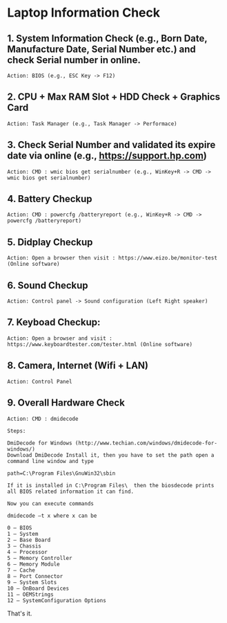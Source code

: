 
# Laptop Information Check

## 1. System Information Check (e.g., Born Date, Manufacture Date, Serial Number etc.) and check Serial number in online.
     
    Action: BIOS (e.g., ESC Key -> F12)
     
## 2. CPU + Max RAM Slot + HDD Check + Graphics Card

    Action: Task Manager (e.g., Task Manager -> Performace)
    
## 3. Check Serial Number and validated its expire date via online (e.g., https://support.hp.com)
 
    Action: CMD : wmic bios get serialnumber (e.g., WinKey+R -> CMD -> wmic bios get serialnumber)

## 4. Battery Checkup
    
    Action: CMD : powercfg /batteryreport (e.g., WinKey+R -> CMD -> powercfg /batteryreport)
    
## 5. Didplay Checkup
    
    Action: Open a browser then visit : https://www.eizo.be/monitor-test (Online software)
    
## 6. Sound Checkup

    Action: Control panel -> Sound configuration (Left Right speaker)
    
## 7. Keyboad Checkup: 
    
    Action: Open a browser and visit : https://www.keyboardtester.com/tester.html (Online software) 
    
## 8. Camera, Internet (Wifi + LAN)
    
    Action: Control Panel 

## 9. Overall Hardware Check 

    Action: CMD : dmidecode 
    
    Steps: 
    
    DmiDecode for Windows (http://www.techian.com/windows/dmidecode-for-windows/)
    Download DmiDecode Install it, then you have to set the path open a command line window and type

    path=C:\Program Files\GnuWin32\sbin

    If it is installed in C:\Program Files\  then the biosdecode prints all BIOS related information it can find.

    Now you can execute commands

    dmidecode –t x where x can be

    0 – BIOS 
    1 – System 
    2 – Base Board 
    3 – Chassis 
    4 – Processor 
    5 – Memory Controller 
    6 – Memory Module 
    7 – Cache 
    8 – Port Connector 
    9 – System Slots 
    10 – OnBoard Devices 
    11 – OEMStrings 
    12 – SystemConfiguration Options
 
 That's it. 
